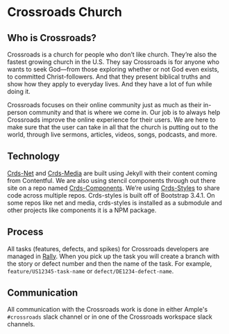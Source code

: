 # Crossroads Church
## Who is Crossroads?
Crossroads is a church for people who don’t like church. They’re also the fastest growing church in the U.S. They say Crossroads is for anyone who wants to seek God—from those exploring whether or not God even exists, to committed Christ-followers. And that they present biblical truths and show how they apply to everyday lives. And they have a lot of fun while doing it. 

Crossroads focuses on their online community just as much as their in-person community and that is where we come in. Our job is to always help Crossroads improve the online experience for their users. We are here to make sure that the user can take in all that the church is putting out to the world, through live sermons, articles, videos, songs, podcasts, and more.

## Technology
[Crds-Net](https://github.com/crdschurch/crds-net) and [Crds-Media](https://github.com/crdschurch/crds-media) are built using Jekyll with their content coming from Contentful. We are also using stencil components through out there site on a repo named [Crds-Components](https://github.com/crdschurch/crds-components). We’re using [Crds-Styles](https://github.com/crdschurch/crds-styles) to share code across multiple repos. Crds-styles is built off of Bootstrap 3.4.1. On some repos like net and media, crds-styles is installed as a submodule and other projects like components it is a NPM package.

## Process
All tasks (features, defects, and spikes) for Crossroads developers are managed in [Rally](https://rally1.rallydev.com/). When you pick up the task you will create a branch with the story or defect number and then the name of the task. For example, `feature/US12345-task-name` or `defect/DE1234-defect-name`.

## Communication
All communication with the Crossroads work is done in either Ample's `#crossroads` slack channel or in one of the Crossroads workspace slack channels. 
